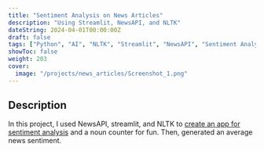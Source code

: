 ```yaml
---
title: "Sentiment Analysis on News Articles"
description: "Using Streamlit, NewsAPI, and NLTK"
dateString: 2024-04-01T00:00:00Z
draft: false
tags: ["Python", "AI", "NLTK", "Streamlit", "NewsAPI", "Sentiment Analysis"]
showToc: false
weight: 203
cover:
  image: "/projects/news_articles/Screenshot_1.png"
---
```


<!-- ### 🔗 [Colab Notebook](https://colab.research.google.com/drive/1Q553uslYW3Ho6P1G46SOEDxOS_VmHXfJ) -->

## Description

In this project, I used NewsAPI, streamlit, and NLTK to [create an app for sentiment analysis](https://rjunccnewsapp.streamlit.app/) and a noun counter for fun. Then, generated an average news sentiment.

<!-- ![Attention Mechanism](/projects/news_articles/Screenshot_1.png) -->
